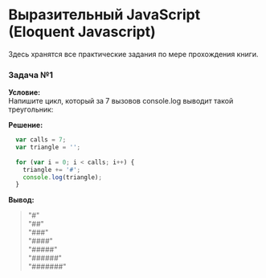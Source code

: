 Выразительный JavaScript (Eloquent Javascript)
===================

Здесь хранятся все практические задания по мере прохождения книги. 

### Задача №1 
**Условие:**  
Напишите цикл, который за 7 вызовов console.log выводит такой треугольник:

**Решение:**
```js  
  var calls = 7;
  var triangle = '';
  
  for (var i = 0; i < calls; i++) {
    triangle += '#';
    console.log(triangle);
  }
```
**Вывод:**
> "#"  
  "##"  
  "###"  
  "####"  
  "#####"  
  "######"  
  "#######"  

